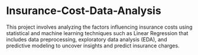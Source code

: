 # Insurance-Cost-Data-Analysis
This project involves analyzing the factors influencing insurance costs using statistical and machine learning techniques such as Linear Regression that  includes data preprocessing, exploratory data analysis (EDA), and predictive modeling to uncover insights and predict insurance charges.
